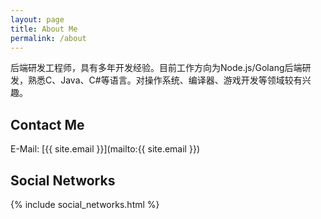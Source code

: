 ```yaml
---
layout: page
title: About Me
permalink: /about
---
```


后端研发工程师，具有多年开发经验。目前工作方向为Node.js/Golang后端研发，熟悉C、Java、C#等语言。对操作系统、编译器、游戏开发等领域较有兴趣。

## Contact Me

E-Mail: [{{ site.email }}](mailto:{{ site.email }})

## Social Networks

{% include social_networks.html %}
